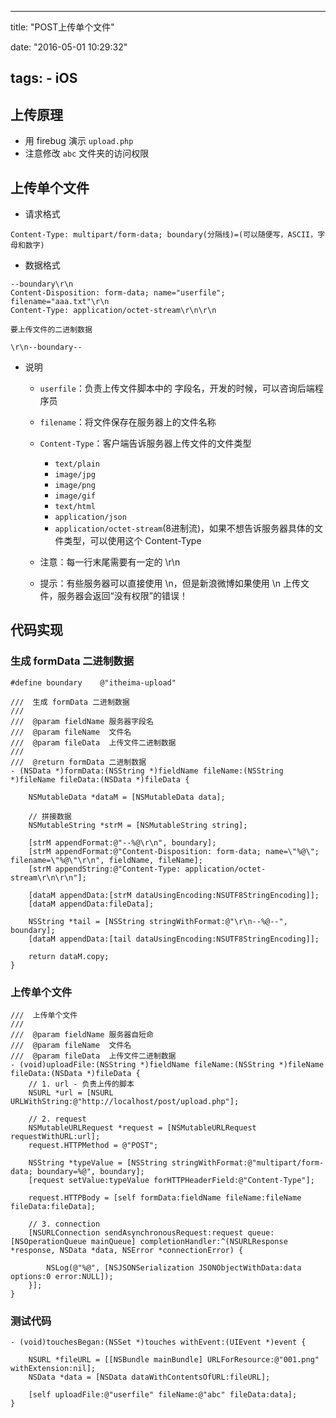 
---
title: "POST上传单个文件"

date: "2016-05-01 10:29:32"

tags: 
    - iOS
---

## 上传原理

* 用 firebug 演示 `upload.php`
* 注意修改 `abc` 文件夹的访问权限

## 上传单个文件

* 请求格式

```
Content-Type: multipart/form-data; boundary(分隔线)=(可以随便写，ASCII，字母和数字)
```
<!-- more --> 
* 数据格式

```
--boundary\r\n
Content-Disposition: form-data; name="userfile"; filename="aaa.txt"\r\n
Content-Type: application/octet-stream\r\n\r\n

要上传文件的二进制数据

\r\n--boundary--
```

* 说明

    * `userfile`：负责上传文件脚本中的 字段名，开发的时候，可以咨询后端程序员
    * `filename`：将文件保存在服务器上的文件名称
    * `Content-Type`：客户端告诉服务器上传文件的文件类型
        - `text/plain`
        - `image/jpg`
        - `image/png`
        - `image/gif`
        - `text/html`
        - `application/json`
        - `application/octet-stream`(8进制流)，如果不想告诉服务器具体的文件类型，可以使用这个 Content-Type

    * 注意：每一行末尾需要有一定的 \r\n
    * 提示：有些服务器可以直接使用 \n，但是新浪微博如果使用 \n 上传文件，服务器会返回“没有权限”的错误！

## 代码实现

### 生成 formData 二进制数据

```objc
#define boundary    @"itheima-upload"

///  生成 formData 二进制数据
///
///  @param fieldName 服务器字段名
///  @param fileName  文件名
///  @param fileData  上传文件二进制数据
///
///  @return formData 二进制数据
- (NSData *)formData:(NSString *)fieldName fileName:(NSString *)fileName fileData:(NSData *)fileData {

    NSMutableData *dataM = [NSMutableData data];

    // 拼接数据
    NSMutableString *strM = [NSMutableString string];

    [strM appendFormat:@"--%@\r\n", boundary];
    [strM appendFormat:@"Content-Disposition: form-data; name=\"%@\"; filename=\"%@\"\r\n", fieldName, fileName];
    [strM appendString:@"Content-Type: application/octet-stream\r\n\r\n"];

    [dataM appendData:[strM dataUsingEncoding:NSUTF8StringEncoding]];
    [dataM appendData:fileData];

    NSString *tail = [NSString stringWithFormat:@"\r\n--%@--", boundary];
    [dataM appendData:[tail dataUsingEncoding:NSUTF8StringEncoding]];

    return dataM.copy;
}
```

### 上传单个文件

```objc
///  上传单个文件
///
///  @param fieldName 服务器自短命
///  @param fileName  文件名
///  @param fileData  上传文件二进制数据
- (void)uploadFile:(NSString *)fieldName fileName:(NSString *)fileName fileData:(NSData *)fileData {
    // 1. url - 负责上传的脚本
    NSURL *url = [NSURL URLWithString:@"http://localhost/post/upload.php"];

    // 2. request
    NSMutableURLRequest *request = [NSMutableURLRequest requestWithURL:url];
    request.HTTPMethod = @"POST";

    NSString *typeValue = [NSString stringWithFormat:@"multipart/form-data; boundary=%@", boundary];
    [request setValue:typeValue forHTTPHeaderField:@"Content-Type"];

    request.HTTPBody = [self formData:fieldName fileName:fileName fileData:fileData];

    // 3. connection
    [NSURLConnection sendAsynchronousRequest:request queue:[NSOperationQueue mainQueue] completionHandler:^(NSURLResponse *response, NSData *data, NSError *connectionError) {

        NSLog(@"%@", [NSJSONSerialization JSONObjectWithData:data options:0 error:NULL]);
    }];
}
```

### 测试代码

```objc
- (void)touchesBegan:(NSSet *)touches withEvent:(UIEvent *)event {

    NSURL *fileURL = [[NSBundle mainBundle] URLForResource:@"001.png" withExtension:nil];
    NSData *data = [NSData dataWithContentsOfURL:fileURL];

    [self uploadFile:@"userfile" fileName:@"abc" fileData:data];
}
```
